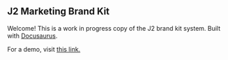 ## J2 Marketing Brand Kit
Welcome! This is a work in progress copy of the J2 brand kit system. Built with <a href="https://docusaurus.io/">Docusaurus</a>.

For a demo, visit <a href="https://kind-noyce-85f720.netlify.com/">this link.</a>